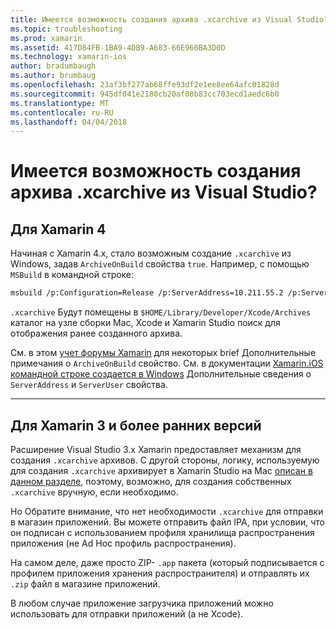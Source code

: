 ```yaml
---
title: Имеется возможность создания архива .xcarchive из Visual Studio?
ms.topic: troubleshooting
ms.prod: xamarin
ms.assetid: 417D84FB-1BA9-4DB9-A683-66E960BA3D0D
ms.technology: xamarin-ios
author: bradumbaugh
ms.author: brumbaug
ms.openlocfilehash: 23af3bf277ab68ffe93df2e1ee8ee64afc01828d
ms.sourcegitcommit: 945df041e2180cb20af08b83cc703ecd1aedc6b0
ms.translationtype: MT
ms.contentlocale: ru-RU
ms.lasthandoff: 04/04/2018
---
```

# <a name="is-it-possible-to-create-a-xcarchive-archive-from-visual-studio"></a>Имеется возможность создания архива .xcarchive из Visual Studio?

## <a name="for-xamarin-4"></a>Для Xamarin 4

Начиная с Xamarin 4.x, стало возможным создание `.xcarchive` из Windows, задав `ArchiveOnBuild` свойства `true`. Например, с помощью `MSBuild` в командной строке:

```bash
msbuild /p:Configuration=Release /p:ServerAddress=10.211.55.2 /p:ServerUser=xamUser /p:Platform=iPhone /p:ArchiveOnBuild=true /t:"Build" MyProject.csproj
```

`.xcarchive` Будут помещены в `$HOME/Library/Developer/Xcode/Archives` каталог на узле сборки Mac, Xcode и Xamarin Studio поиск для отображения ранее созданного архива.

См. в этом [учет форумы Xamarin](https://forums.xamarin.com/discussion/comment/156635/#Comment_156635) для некоторых brief Дополнительные примечания о `ArchiveOnBuild` свойство. См. в документации [Xamarin.iOS командной строке создается в Windows](~/ios/get-started/installation/windows/connecting-to-mac/index.md) Дополнительные сведения о `ServerAddress` и `ServerUser` свойства.

* * *

## <a name="for-xamarin-3-and-earlier"></a>Для Xamarin 3 и более ранних версий

Расширение Visual Studio 3.x Xamarin предоставляет механизм для создания `.xcarchive` архивов. С другой стороны, логику, используемую для создания `.xcarchive` архивирует в Xamarin Studio на Mac [описан в данном разделе](https://bugzilla.xamarin.com/show_bug.cgi?id=35#c5), поэтому, возможно, для создания собственных `.xcarchive` вручную, если необходимо.

Но Обратите внимание, что нет необходимости `.xcarchive` для отправки в магазин приложений. Вы можете отправить файл IPA, при условии, что он подписан с использованием профиля хранилища распространения приложения (не Ad Hoc профиль распространения).

На самом деле, даже просто ZIP- `.app` пакета (который подписывается с профилем приложения хранения распространителя) и отправлять их `.zip` файл в магазине приложений.

В любом случае приложение загрузчика приложений можно использовать для отправки приложений (а не Xcode).

